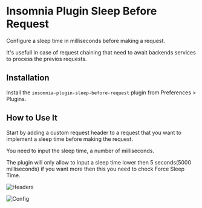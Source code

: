 # Insomnia Plugin Sleep Before Request

Configure a sleep time in milliseconds before making a request. 

It's usefull in case of request chaining that need to await backends services to process the previos requests.

## Installation

Install the `insomnia-plugin-sleep-before-request` plugin from Preferences > Plugins.

## How to Use It

Start by adding a custom request header to a request that you want to implement a sleep time before making the request.

You need to input the sleep time, a number of milliseconds.

The plugin will only allow to input a sleep time lower then 5 seconds(5000 milliseconds) if you want more then this you need to check Force Sleep Time.

![Headers](https://user-images.githubusercontent.com/5870502/130879386-e36f7ca0-bec0-4a88-a7ce-39f29b4333a3.png)

![Config](https://user-images.githubusercontent.com/5870502/130879369-eb28595b-10f1-4095-a738-f5ec1380040e.png)
